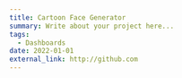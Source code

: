 ```yaml
---
title: Cartoon Face Generator
summary: Write about your project here...
tags:
  - Dashboards
date: 2022-01-01
external_link: http://github.com
---
```

